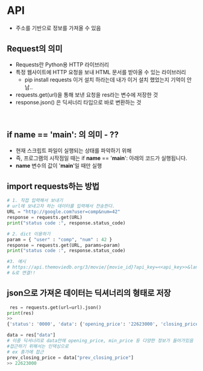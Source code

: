 # API
* 주소를 기반으로 정보를 가져올 수 있음

## Request의 의미
* Requests란 Python용 HTTP 라이브러리
* 특정 웹사이트에 HTTP 요청을 보내 HTML 문서를 받아올 수 있는 라이브러리
    * pip install requests 이거 설치 하라는데 내가 이거 설치 했었는지 기억이 안 남..
* requests.get(url)을 통해 보낸 요청을 res라는 변수에 저장한 것
* response.json() 은 딕셔너리 타입으로 바로 변환하는 것

</br>

## if __name__ == '__main__': 의 의미 - ??
* 현재 스크립트 파일이 실행되는 상태를 파악하기 위해
* 즉, 프로그램의 시작점일 때는 if __name__ == '__main__': 아래의 코드가 실행됩니다.
* __name__ 변수의 값이 '__main__'일 때만 실행

## import requests하는 방법

```python 
# 1. 직접 입력해서 보내기
# url에 보내고자 하는 데이터를 입력해서 전송한다.
URL = "http://google.com?user=comp&num=42"
response = requests.get(URL)
print("status code :", response.status_code)

# 2. dict 이용하기
param = { "user" : "comp", "num" : 42 }
response = requests.get(URL, params=param)
print("status code :", response.status_code)

#3. 예시
# https://api.themoviedb.org/3/movie/{movie_id}?api_key=<<api_key>>&language=en-US
# &로 연결!!


```

## json으로 가져온 데이터는 딕셔너리의 형태로 저장
```python
 res = requests.get(url=url).json() 
print(res)
>>
{'status': '0000', 'data': {'opening_price': '22623000', 'closing_price': '23581000', 'min_price': '22623000', 'max_price': '23918000', 'units_traded': '2282.9089742', 'acc_trade_value': '53509528846.1489', 'prev_closing_price': '22623000', 'units_traded_24H': '3779.39228821', 'acc_trade_value_24H': '87598218501.3294', 'fluctate_24H': '783000', 'fluctate_rate_24H': '3.43', 'date': '1673587599253'}}

data = res["data"]
# 이중 딕셔너리로 data안에 opening_price, min_price 등 다양한 정보가 들어가있음
#접근하기 위해서는 인덱싱으로
# ex 종가에 접근
prev_closing_price = data["prev_closing_price"]
>> 22623000



```